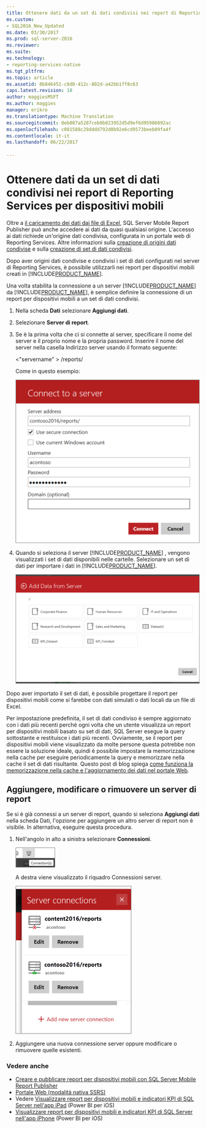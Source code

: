 ```yaml
---
title: Ottenere dati da un set di dati condivisi nei report di Reporting Services per dispositivi mobili | Documenti Microsoft
ms.custom:
- SQL2016_New_Updated
ms.date: 03/30/2017
ms.prod: sql-server-2016
ms.reviewer: 
ms.suite: 
ms.technology:
- reporting-services-native
ms.tgt_pltfrm: 
ms.topic: article
ms.assetid: 0b846451-c8d0-412c-802d-a42bb1ff8c63
caps.latest.revision: 18
author: maggiesMSFT
ms.author: maggies
manager: erikre
ms.translationtype: Machine Translation
ms.sourcegitcommit: 0eb007a5207ceb0b023952d5d9ef6d95986092ac
ms.openlocfilehash: c081588c29dddd792d0b92e6cd9573beeb09fa4f
ms.contentlocale: it-it
ms.lasthandoff: 06/22/2017

---
```

# <a name="get-data-from-shared-datasets-in-reporting-services-mobile-reports"></a>Ottenere dati da un set di dati condivisi nei report di Reporting Services per dispositivi mobili
Oltre a [il caricamento dei dati dai file di Excel](../../reporting-services/mobile-reports/prepare-excel-data-for-reporting-services-mobile-reports.md), SQL Server Mobile Report Publisher può anche accedere ai dati da quasi qualsiasi origine. L'accesso ai dati richiede un'origine dati condivisa, configurata in un portale web di Reporting Services. Altre informazioni sulla [creazione di origini dati condivise](../../reporting-services/report-data/create-modify-and-delete-shared-data-sources-ssrs.md) e sulla [creazione di set di dati condivisi](../../reporting-services/report-data/manage-shared-datasets.md).  
  
Dopo aver origini dati condivise e condivisi i set di dati configurati nel server di Reporting Services, è possibile utilizzarli nei report per dispositivi mobili creati in [!INCLUDE[PRODUCT_NAME](../../includes/ss-mobilereptpub-short.md)].   
  
Una volta stabilita la connessione a un server [!INCLUDE[PRODUCT_NAME](../../includes/ssrsnoversion.md)] da [!INCLUDE[PRODUCT_NAME](../../includes/ss-mobilereptpub-short.md)], è semplice definire la connessione di un report per dispositivi mobili a un set di dati condivisi.   
  
1. Nella scheda **Dati** selezionare **Aggiungi dati**.  
  
2. Selezionare **Server di report**.   
  
3.  Se è la prima volta che ci si connette al server, specificare il nome del server e il proprio nome e la propria password. Inserire il nome del server nella casella Indirizzo server usando il formato seguente:  
  
    \<"servername" > /reports/  
  
    Come in questo esempio:  
       
    ![SSMRP_ConnectToServer](../../reporting-services/mobile-reports/media/ssmrp-connecttoserver.png)  
      
  
4. Quando si seleziona il server [!INCLUDE[PRODUCT_NAME](../../includes/ssrsnoversion.md)] , vengono visualizzati i set di dati disponibili nelle cartelle. Selezionare un set di dati per importare i dati in [!INCLUDE[PRODUCT_NAME](../../includes/ss-mobilereptpub-short.md)].  
  
   ![SS_MRP_ServerData](../../reporting-services/mobile-reports/media/ss-mrp-serverdata.png)  
  
Dopo aver importato il set di dati, è possibile progettare il report per dispositivi mobili come si farebbe con dati simulati o dati locali da un file di Excel.  
  
Per impostazione predefinita, il set di dati condiviso è sempre aggiornato con i dati più recenti perché ogni volta che un utente visualizza un report per dispositivi mobili basato su set di dati, SQL Server esegue la query sottostante e restituisce i dati più recenti. Ovviamente, se il report per dispositivi mobili viene visualizzato da molte persone questa potrebbe non essere la soluzione ideale, quindi è possibile impostare la memorizzazione nella cache per eseguire periodicamente la query e memorizzare nella cache il set di dati risultante. Questo post di blog spiega [come funziona la memorizzazione nella cache e l'aggiornamento dei dati nel portale Web](http://christopherfinlan.com/2016/02/10/so-refreshinghow-data-refresh-works-with-mobile-reports-and-kpis-in-reporting-services/).  
  
## <a name="add-edit-or-remove-a-report-server"></a>Aggiungere, modificare o rimuovere un server di report  
  
Se si è già connessi a un server di report, quando si seleziona **Aggiungi dati** nella scheda Dati, l'opzione per aggiungere un altro server di report non è visibile. In alternativa, eseguire questa procedura.  
  
1. Nell'angolo in alto a sinistra selezionare **Connessioni**.  
  
   ![SSMRP_AddConnectionIcon](../../reporting-services/mobile-reports/media/ssmrp-addconnectionicon.png)  
     
   A destra viene visualizzato il riquadro Connessioni server.  
     
   ![SSMRP_ServerConnectnPane](../../reporting-services/mobile-reports/media/ssmrp-serverconnectnpane.png)  
     
2. Aggiungere una nuova connessione server oppure modificare o rimuovere quelle esistenti.  
  
### <a name="see-also"></a>Vedere anche  
- [Creare e pubblicare report per dispositivi mobili con SQL Server Mobile Report Publisher](../../reporting-services/mobile-reports/create-mobile-reports-with-sql-server-mobile-report-publisher.md)  
-  [Portale Web (modalità nativa SSRS)](../../reporting-services/web-portal-ssrs-native-mode.md)  
-  Vedere [Visualizzare report per dispositivi mobili e indicatori KPI di SQL Server nell'app iPad](https://pbiwebprod-docs.azurewebsites.net/en-us/documentation/powerbi-mobile-ipad-kpis-mobile-reports)  (Power BI per iOS)  
-  [Visualizzare report per dispositivi mobili e indicatori KPI di SQL Server nell'app iPhone](https://pbiwebprod-docs.azurewebsites.net/en-us/documentation/powerbi-mobile-iphone-kpis-mobile-reports) (Power BI per iOS)  
  
  
  
  


